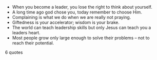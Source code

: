  - When you become a leader, you lose the right to think about yourself.
 - A long time ago god chose you, today remember to choose Him.
 - Complaining is what we do when we are really not praying.
 - Giftedness is your accelerator; wisdom is your brake.
 - The world can teach leadership skills but only Jesus can teach you a leaders heart.
 - Most people grow only large enough to solve their problems – not to reach their potential.

6 quotes